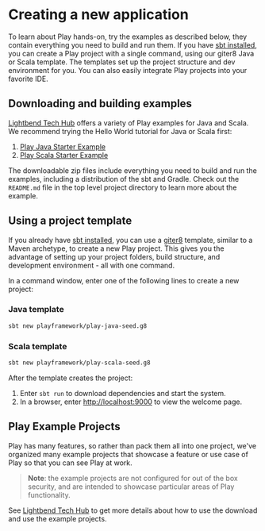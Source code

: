 <!--- Copyright (C) 2009-2018 Lightbend Inc. <https://www.lightbend.com> -->
# Creating a new application

To learn about Play hands-on, try the examples as described below, they contain everything you need to build and run them. If you have [sbt installed](https://www.scala-sbt.org/1.x/docs/Setup.html), you can create a Play  project with a single command, using our giter8 Java or Scala  template. The templates set up the project structure and dev environment for you. You can also easily integrate Play projects into your favorite IDE.

## Downloading and building examples

[Lightbend Tech Hub](https://developer.lightbend.com/start/?group=play) offers a variety of Play examples for Java and Scala. We recommend trying the Hello World tutorial for Java or Scala first:

1. [Play Java Starter Example](https://developer.lightbend.com/start/?group=play&project=play-java-starter-example)
2. [Play Scala Starter Example](https://developer.lightbend.com/start/?group=play&project=play-scala-starter-example)

The downloadable zip files include everything you need to build and run the examples, including a distribution of the sbt and Gradle. Check out the `README.md` file in the top level project directory to learn more about the example.

## Using a project template

If you already have [sbt installed](https://www.scala-sbt.org/1.x/docs/Setup.html), you can use a [giter8](http://www.foundweekends.org/giter8/) template, similar to a Maven archetype, to create a new Play project. This gives you the advantage of setting up your project folders, build structure, and development environment - all with one command.

In a command window, enter one of the following lines to create a new project:

### Java template

```bash
sbt new playframework/play-java-seed.g8
```

### Scala template

```bash
sbt new playframework/play-scala-seed.g8
```

After the template creates the project:

1. Enter `sbt run` to download dependencies and start the system.
1. In a browser, enter <http://localhost:9000> to view the welcome page.

## Play Example Projects

Play has many features, so rather than pack them all into one project, we've organized many example projects that showcase a feature or use case of Play so that you can see Play at work.

> **Note**: the example projects are not configured for out of the box security, and are intended to showcase particular areas of Play functionality.

See [Lightbend Tech Hub](https://developer.lightbend.com/start/?group=play) to get more details about how to use the download and use the example projects.
